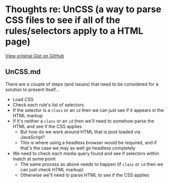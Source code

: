 # Thoughts re: UnCSS (a way to parse CSS files to see if all of the rules/selectors apply to a HTML page)

[View original Gist on GitHub](https://gist.github.com/Integralist/6571371)

## UnCSS.md

There are a couple of steps (and issues) that need to be considered for a solution to present itself...

- Load CSS
- Check each rule's list of selectors
- If the selector is a `class` or an `id` then we can just see if it appears in the HTML markup
- If it's neither a `class` or an `id` then we'll need to somehow parse the HTML and see if the CSS applies
    - But how do we work around HTML that is post loaded via JavaScript?
    - This is where using a headless browser would be required, and if that's the case we may as well go headless completely
- We need to check each media query found and see if selectors within match at some point
    - The same process as above needs to happen (if `class` or `id` then we can just check HTML markup)
    - Otherwise we'll need to parse HTML to see if the CSS applies


